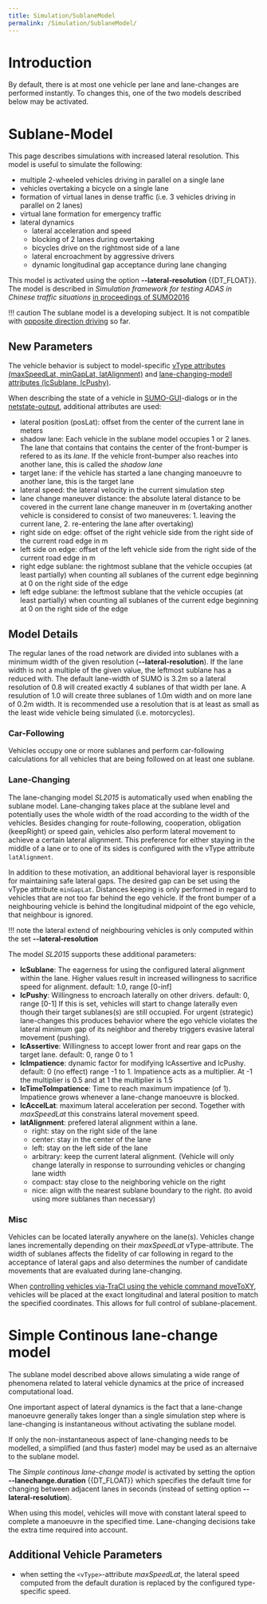 ```yaml
---
title: Simulation/SublaneModel
permalink: /Simulation/SublaneModel/
---
```


# Introduction

By default, there is at most one vehicle per lane and lane-changes are
performed instantly. To changes this, one of the two models described
below may be activated.

# Sublane-Model

This page describes simulations with increased lateral resolution. This
model is useful to simulate the following:

- multiple 2-wheeled vehicles driving in parallel on a single lane
- vehicles overtaking a bicycle on a single lane
- formation of virtual lanes in dense traffic (i.e. 3 vehicles driving
in parallel on 2 lanes)
- virtual lane formation for emergency traffic
- lateral dynamics
  - lateral acceleration and speed
  - blocking of 2 lanes during overtaking
  - bicycles drive on the rightmost side of a lane
  - lateral encroachment by aggressive drivers
  - dynamic longitudinal gap acceptance during lane changing

This model is activated using the option **--lateral-resolution** {{DT_FLOAT}}. The model is described in
*Simulation framework for testing ADAS in Chinese traffic situations*
[in proceedings of
SUMO2016](http://elib.dlr.de/106342/1/SUMOconference_proceedings_2016.pdf)

!!! caution
    The sublane model is a developing subject. It is not compatible with [opposite direction driving](../Simulation/OppositeDirectionDriving.md) so far.

## New Parameters

The vehicle behavior is subject to model-specific [vType attributes
(maxSpeedLat, minGapLat,
latAlignment)](../Definition_of_Vehicles,_Vehicle_Types,_and_Routes.md#vehicle_types)
and [lane-changing-modell attributes (lcSublane,
lcPushy)](../Definition_of_Vehicles,_Vehicle_Types,_and_Routes.md#lane-changing_models).

When describing the state of a vehicle in
[SUMO-GUI](../SUMO-GUI.md)-dialogs or in the
[netstate-output](../Simulation/Output/RawDump.md), additional
attributes are used:

- lateral position (posLat): offset from the center of the current
  lane in meters
- shadow lane: Each vehicle in the sublane model occupies 1 or 2
  lanes. The lane that contains that contains the center of the
  front-bumper is refered to as its *lane*. If the vehicle
  front-bumper also reaches into another lane, this is called the
  *shadow lane*
- target lane: if the vehicle has started a lane changing manoeuvre to
  another lane, this is the target lane
- lateral speed: the lateral velocity in the current simulation step
- lane change maneuver distance: the absolute lateral distance to be
  covered in the current lane change maneuver in m (overtaking another
  vehicle is considered to consist of two maneuveres: 1. leaving the
  current lane, 2. re-entering the lane after overtaking)
- right side on edge: offset of the right vehicle side from the right
  side of the current road edge in m
- left side on edge: offset of the left vehicle side from the right
  side of the current road edge in m
- right edge sublane: the rightmost sublane that the vehicle occupies
  (at least partially) when counting all sublanes of the current edge
  beginning at 0 on the right side of the edge
- left edge sublane: the leftmost sublane that the vehicle occupies
  (at least partially) when counting all sublanes of the current edge
  beginning at 0 on the right side of the edge

## Model Details

The regular lanes of the road network are divided into sublanes with a
minimum width of the given resolution (**--lateral-resolution**). If the lane width is not a
multiple of the given value, the leftmost sublane has a reduced with.
The default lane-width of SUMO is 3.2m so a lateral resolution of 0.8
will created exactly 4 sublanes of that width per lane. A resulution of
1.0 will create three sublanes of 1.0m width and on more lane of 0.2m
width. It is recommended use a resolution that is at least as small as
the least wide vehicle being simulated (i.e. motorcycles).

### Car-Following

Vehicles occupy one or more sublanes and perform car-following
calculations for all vehicles that are being followed on at least one
sublane.

### Lane-Changing

The lane-changing model *SL2015* is automatically used when enabling the
sublane model. Lane-changing takes place at the sublane level and
potentially uses the whole width of the road according to the width of
the vehicles. Besides changing for route-following, cooperation,
obligation (keepRight) or speed gain, vehicles also perform lateral
movement to achieve a certain lateral alignment. This preference for
either staying in the middle of a lane or to one of its sides is
configured with the vType attribute `latAlignment`.

In addition to these motivation, an additional behavioral layer is
responsible for maintaining safe lateral gaps. The desired gap can be
set using the vType attribute `minGapLat`. Distances keeping is only performed in
regard to vehicles that are not too far behind the ego vehicle. If the
front bumper of a neighbouring vehicle is behind the longitudinal
midpoint of the ego vehicle, that neighbour is ignored.

!!! note
    the lateral extend of neighbouring vehicles is only computed within the set **--lateral-resolution**

The model *SL2015* supports these additional parameters:

- **lcSublane**: The eagerness for using the configured lateral
alignment within the lane. Higher values result in increased
willingness to sacrifice speed for alignment. default: 1.0, range
\[0-inf\]
- **lcPushy**: Willingness to encroach laterally on other drivers.
default: 0, range \[0-1\] If this is set, vehicles will start to
change laterally even though their target sublanes(s) are still
occupied. For urgent (strategic) lane-changes this produces behavior
where the ego vehicle violates the lateral minimum gap of its
neighbor and thereby triggers evasive lateral movement (pushing).
- **lcAssertive**: Willingness to accept lower front and rear gaps on
the target lane. default: 0, range 0 to 1
- **lcImpatience**: dynamic factor for modifying lcAssertive and
lcPushy. default: 0 (no effect) range -1 to 1. Impatience acts as a
multiplier. At -1 the multiplier is 0.5 and at 1 the multiplier is
1.5
- **lcTimeToImpatience**: Time to reach maximum impatience (of 1).
Impatience grows whenever a lane-change manoeuvre is blocked.
- **lcAccelLat**: maximum lateral acceleration per second. Together
with *maxSpeedLat* this constrains lateral movement speed.
- **latAlignment**: prefered lateral alignment within a lane.
  - right: stay on the right side of the lane
  - center: stay in the center of the lane
  - left: stay on the left side of the lane
  - arbitrary: keep the current lateral alignment. (Vehicle will
    only change laterally in response to surrounding vehicles or
    changing lane width
  - compact: stay close to the neighboring vehicle on the right
  - nice: align with the nearest sublane boundary to the right. (to
    avoid using more sublanes than necessary)

### Misc

Vehicles can be located laterally anywhere on the lane(s). Vehicles
change lanes incrementally depending on their *maxSpeedLat*
vType-attribute. The width of sublanes affects the fidelity of car
following in regard to the acceptance of lateral gaps and also
determines the number of candidate movements that are evaluated during
lane-changing.

When [controlling vehicles via-TraCI using the vehicle command
moveToXY](../TraCI/Change_Vehicle_State.md#move_to_xy_0xb4),
vehicles will be placed at the exact longitudinal and lateral position
to match the specified coordinates. This allows for full control of
sublane-placement.

# Simple Continous lane-change model

The sublane model described above allows simulating a wide range of
phenomena related to lateral vehicle dynamics at the price of increased
computational load.

One important aspect of lateral dynamics is the fact that a lane-change
manoeuvre generally takes longer than a single simulation step where is
lane-changing is instantaneous without activating the sublane model.

If only the non-instantaneous aspect of lane-changing needs to be
modelled, a simplified (and thus faster) model may be used as an
alternaive to the sublane model.

The *Simple continous lane-change model* is activated by setting the
option **--lanechange.duration** {{DT_FLOAT}} which specifies the default time for changing between adjacent
lanes in seconds (instead of setting option **--lateral-resolution**).

When using this model, vehicles will move with constant lateral speed to
complete a manoeuvre in the specified time. Lane-changing decisions take
the extra time required into account.

## Additional Vehicle Parameters

- when setting the `<vType>`-attribute *maxSpeedLat*, the lateral speed
  computed from the default duration is replaced by the configured
  type-specific speed.